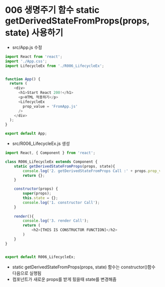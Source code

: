 # 006 생명주기 함수 static getDerivedStateFromProps(props, state) 사용하기

- src/App.js 수정


```js
import React from 'react';
import './App.css';
import LifecycleEx from './R006_LifecycleEx';


function App() {
  return (
    <div>
      <h1>Start React 200!</h1>
      <p>HTML 적용하기</p>
      <LifecycleEx 
        prop_value = 'FromApp.js'
      />
    </div>
  );
}

export default App;
```


- src/R006_LifecycleEx.js 생성

```js
import React, { Component } from 'react';

class R006_LifecycleEx extends Component {
    static getDerivedStateFromProps(props, state){
        console.log('2. getDerivedStateFromProps Call :' + props.prop_value); //App.js 전달한 prop_value 라는 변수를 접근할 수 있음
        return {};
    }

    constructor(props) {
        super(props);
        this.state = {};
        console.log('1. constructor Call');
    }
    
    render(){
        console.log('3. render Call');
        return (
            <h2>[THIS IS CONSTRUCTOR FUNCTION]</h2>
        )
    }
}


export default R006_LifecycleEx;
```



- static getDerivedStateFromProps(props, state) 함수는 constructor()함수 다음으로 실행됨
- 컴포넌트가 새로운 props를 받게 됬을때 state를 변경해줌

